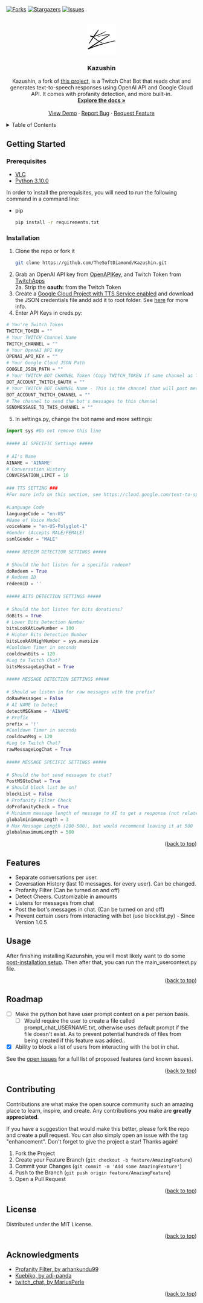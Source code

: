 <!-- Improved compatibility of back to top link: See: https://github.com/othneildrew/Best-README-Template/pull/73 -->
<a name="readme-top"></a>
<!--
*** Thanks for checking out the Best-README-Template. If you have a suggestion
*** that would make this better, please fork the repo and create a pull request
*** or simply open an issue with the tag "enhancement".
*** Don't forget to give the project a star!
*** Thanks again! Now go create something AMAZING! :D
-->

<!-- PROJECT SHIELDS -->
<!--
*** I'm using markdown "reference style" links for readability.
*** Reference links are enclosed in brackets [ ] instead of parentheses ( ).
*** See the bottom of this document for the declaration of the reference variables
*** for contributors-url, forks-url, etc. This is an optional, concise syntax you may use.
*** https://www.markdownguide.org/basic-syntax/#reference-style-links
-->
[![Forks][forks-shield]][forks-url]
[![Stargazers][stars-shield]][stars-url]
[![Issues][issues-shield]][issues-url]

<!-- PROJECT LOGO -->
<br />
<div align="center">
  <a href="https://github.com/thesoftdiamond/Kazushin">
    <img src="images/logo.png" alt="Logo" width="80" height="80">
  </a>

<h3 align="center">Kazushin</h3>

  <p align="center">
    Kazushin, a fork of <a href="https://github.com/adi-panda/Kuebiko">this project</a>, is a Twitch Chat Bot that reads chat and generates text-to-speech responses using OpenAI API and Google Cloud API. It comes with profanity detection, and more built-in.
    <br />
    <a href="[https://github.com/TheSoftDiamond/Kazushin/wiki](https://kazushindocs.softdiamond.net/)"><strong>Explore the docs »</strong></a>
    <br />
    <br />
    <a href="https://github.com/TheSoftDiamond/Kazushin/">View Demo</a>
    ·
    <a href="https://github.com/TheSoftDiamond/Kazushin/issues">Report Bug</a>
    ·
    <a href="https://github.com/TheSoftDiamond/Kazushin/issues">Request Feature</a>
  </p>
</div>



<!-- TABLE OF CONTENTS -->
<details>
  <summary>Table of Contents</summary>
  <ol>
    <li>
      <a href="#getting-started">Getting Started</a>
      <ul>
        <li><a href="#prerequisites">Prerequisites</a></li>
        <li><a href="#installation">Installation</a></li>
      </ul>
    </li>
    <li><a href="#usage">Usage</a></li>
    <li><a href="#roadmap">Roadmap</a></li>
    <li><a href="#contributing">Contributing</a></li>
    <li><a href="#license">License</a></li>
    <li><a href="#acknowledgments">Acknowledgments</a></li>
  </ol>
</details>

<!-- ABOUT THE PROJECT -->

<!-- GETTING STARTED -->
## Getting Started

### Prerequisites

- [VLC](https://www.videolan.org/vlc/)
- [Python 3.10.0](https://www.python.org/downloads/release/python-3100/)

In order to install the prerequisites, you will need to run the following command in a command line:  
* pip
  ```sh
  pip install -r requirements.txt
  ```
  
### Installation

1. Clone the repo or fork it
   ```sh
   git clone https://github.com/TheSoftDiamond/Kazushin.git
   ```
2. Grab an OpenAI API key from [OpenAPIKey](https://openai.com/api/), and Twitch Token from [TwitchApps](https://twitchapps.com/tmi/)<br>
  2a. Strip the <b>oauth:</b> from the Twitch Token
3. Create a [Google Cloud Project with TTS Service enabled](https://cloud.google.com/) and download the JSON credentials file andd add it to root folder. See [here](https://github.com/TheSoftDiamond/Kazushin/wiki/Setting-up-Google.json) for more info.
4. Enter API Keys in creds.py:
  ```python
  # You're Twitch Token 
  TWITCH_TOKEN = ""
  # Your TWITCH Channel Name
  TWITCH_CHANNEL = ""
  # Your OpenAI API Key
  OPENAI_API_KEY = ""
  # Your Google Cloud JSON Path
  GOOGLE_JSON_PATH = ""
  # Your TWITCH BOT CHANNEL Token (Copy TWITCH_TOKEN if same channel as TWITCH_CHANNEL)
  BOT_ACCOUNT_TWITCH_OAUTH = ""
  # Your TWITCH BOT CHANNEL Name - This is the channel that will post messages to chat
  BOT_ACCOUNT_TWITCH_CHANNEL = ""
  # The channel to send the bot's messages to this channel
  SENDMESSAGE_TO_THIS_CHANNEL = ""
  ```
5. In settings.py, change the bot name and more settings:
```python
import sys #Do not remove this line

##### AI SPECIFIC Settings #####

# AI's Name 
AINAME = 'AINAME'
# Conversation History
CONVERSATION_LIMIT = 10

### TTS SETTING ###
#For more info on this section, see https://cloud.google.com/text-to-speech/docs/voices

#Language Code
languageCode = "en-US"
#Name of Voice Model 
voiceName = "en-US-Polyglot-1"
#Gender (Accepts MALE/FEMALE)
ssmlGender = "MALE"

##### REDEEM DETECTION SETTINGS #####

# Should the bot listen for a specific redeem?
doRedeem = True
# Redeem ID
redeemID = ''

##### BITS DETECTION SETTINGS #####

# Should the bot listen for bits donations?
doBits = True
# Lower Bits Detection Number 
bitsLookAtLowNumber = 100
# Higher Bits Detection Number
bitsLookAtHighNumber = sys.maxsize
#Cooldown Timer in seconds
cooldownBits = 120
#Log to Twitch Chat?
bitsMessageLogChat = True

##### MESSAGE DETECTION SETTINGS #####

# Should we listen in for raw messages with the prefix?
doRawMessages = False
# AI NAME to Detect
detectMSGName = 'AINAME'
# Prefix
prefix = '!'
#Cooldown Timer in seconds
cooldownMsg = 120
#Log to Twitch Chat?
rawMessageLogChat = True

##### MESSAGE SPECIFIC SETTINGS #####

# Should the bot send messages to chat?
PostMSGtoChat = True
# Should block list be on?
blockList = False
# Profanity Filter Check
doProfanityCheck = True
# Minimum message length of message to AI to get a response (not related to message detection events)
globalminimumLength = 3
# Max Message Length (200-500), but would recommend leaving it at 500
globalmaximumLength = 500

```

<p align="right">(<a href="#readme-top">back to top</a>)</p>

<!-- FEATURES -->
## Features
* Separate conversations per user.
* Coversation History (last 10 messages. for every user). Can be changed.
* Profanity Filter (Can be turned on and off)
* Detect Cheers. Customizable in amounts
* Listens for messages from chat
* Post the bot's messages in chat. (Can be turned on and off)
* Prevent certain users from interacting with bot (use blocklist.py) - Since Version 1.0.5

## Usage

After finishing installing Kazunshin, you will most likely want to do some <a href="">post-installation setup</a>. Then after that, you can run the main_usercontext.py file.

<p align="right">(<a href="#readme-top">back to top</a>)</p>

<!-- ROADMAP -->
## Roadmap

- [ ] Make the python bot have user prompt context on a per person basis.
  - [ ] Would require the user to create a file called prompt_chat_USERNAME.txt, otherwise uses default prompt if the file doesn't exist. As to prevent potential hundreds of files from being created if this feature was added..
- [x] Ability to block a list of users from interacting with the bot in chat.

See the [open issues](https://github.com/thesoftdiamond/kazushin/issues) for a full list of proposed features (and known issues).

<p align="right">(<a href="#readme-top">back to top</a>)</p>

<!-- CONTRIBUTING -->
## Contributing

Contributions are what make the open source community such an amazing place to learn, inspire, and create. Any contributions you make are **greatly appreciated**.

If you have a suggestion that would make this better, please fork the repo and create a pull request. You can also simply open an issue with the tag "enhancement".
Don't forget to give the project a star! Thanks again!

1. Fork the Project
2. Create your Feature Branch (`git checkout -b feature/AmazingFeature`)
3. Commit your Changes (`git commit -m 'Add some AmazingFeature'`)
4. Push to the Branch (`git push origin feature/AmazingFeature`)
5. Open a Pull Request

<p align="right">(<a href="#readme-top">back to top</a>)</p>

<!-- LICENSE -->
## License

Distributed under the MIT License. 

<p align="right">(<a href="#readme-top">back to top</a>)</p>

<!-- ACKNOWLEDGMENTS -->
## Acknowledgments

* [Profanity Filter, by arhankundu99](https://github.com/arhankundu99/profanity-filter)
* [Kuebiko, by adi-panda](https://github.com/adi-panda/Kuebiko)
* [twitch_chat, by MariusPerle](https://github.com/MariusPerle/twitch_chat)

<p align="right">(<a href="#readme-top">back to top</a>)</p>



<!-- MARKDOWN LINKS & IMAGES -->
<!-- https://www.markdownguide.org/basic-syntax/#reference-style-links -->
[contributors-shield]: https://img.shields.io/github/contributors/github_username/repo_name.svg?style=for-the-badge
[contributors-url]: https://github.com/thesoftdiamond/kazushin/graphs/contributors
[forks-shield]: https://img.shields.io/github/forks/thesoftdiamond/kazushin.svg?style=for-the-badge
[forks-url]: https://github.com/thesoftdiamond/kazushin/network/members
[stars-shield]: https://img.shields.io/github/stars/thesoftdiamond/kazushin.svg?style=for-the-badge
[stars-url]: https://github.com/thesoftdiamond/kazushin/stargazers
[issues-shield]: https://img.shields.io/github/issues/thesoftdiamond/kazushin.svg?style=for-the-badge
[issues-url]: https://github.com/github_username/repo_name/issues
[license-shield]: https://img.shields.io/github/license/github_username/repo_name.svg?style=for-the-badge
[license-url]: https://github.com/github_username/repo_name/blob/master/LICENSE.txt
[product-screenshot]: images/screenshot.webp
[Next.js]: https://img.shields.io/badge/next.js-000000?style=for-the-badge&logo=nextdotjs&logoColor=white
[Next-url]: https://nextjs.org/
[React.js]: https://img.shields.io/badge/React-20232A?style=for-the-badge&logo=react&logoColor=61DAFB
[React-url]: https://reactjs.org/
[Vue.js]: https://img.shields.io/badge/Vue.js-35495E?style=for-the-badge&logo=vuedotjs&logoColor=4FC08D
[Vue-url]: https://vuejs.org/
[Angular.io]: https://img.shields.io/badge/Angular-DD0031?style=for-the-badge&logo=angular&logoColor=white
[Angular-url]: https://angular.io/
[Svelte.dev]: https://img.shields.io/badge/Svelte-4A4A55?style=for-the-badge&logo=svelte&logoColor=FF3E00
[Svelte-url]: https://svelte.dev/
[Laravel.com]: https://img.shields.io/badge/Laravel-FF2D20?style=for-the-badge&logo=laravel&logoColor=white
[Laravel-url]: https://laravel.com
[Bootstrap.com]: https://img.shields.io/badge/Bootstrap-563D7C?style=for-the-badge&logo=bootstrap&logoColor=white
[Bootstrap-url]: https://getbootstrap.com
[JQuery.com]: https://img.shields.io/badge/jQuery-0769AD?style=for-the-badge&logo=jquery&logoColor=white
[JQuery-url]: https://jquery.com 
